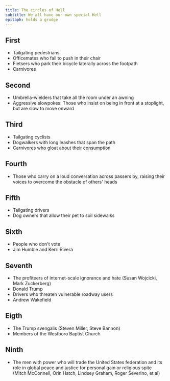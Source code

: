 ```yaml
---
title: The circles of Hell
subtitle: We all have our own special Hell
epitaph: holds a grudge
---
```


## First

- Tailgating pedestrians
- Officemates who fail to push in their chair
- Fietsers who park their bicycle laterally across the footpath
- Carnivores

## Second

- Umbrella-wielders that take all the room under an awning
- Aggressive slowpokes: Those who insist on being in front at a stoplight, but are slow to move onward

## Third

- Tailgating cyclists
- Dogwalkers with long leashes that span the path
- Carnivores who gloat about their consumption

## Fourth

- Those who carry on a loud conversation across passers by, raising their voices to overcome the obstacle of others' heads

## Fifth

- Tailgating drivers
- Dog owners that allow their pet to soil sidewalks

## Sixth

- People who don't vote
- Jim Humble and Kerri Rivera

## Seventh

- The profiteers of internet-scale ignorance and hate (Susan Wojcicki, Mark Zuckerberg)
- Donald Trump
- Drivers who threaten vulnerable roadway users
- Andrew Wakefield

## Eigth

- The Trump svengalis (Steven Miller, Steve Bannon)
- Members of the Westboro Baptist Church

## Ninth

- The men with power who will trade the United States federation and its role in global peace and justice for personal gain or religious spite (Mitch McConnell, Orin Hatch, Lindsey Graham, Roger Severino, et al)
